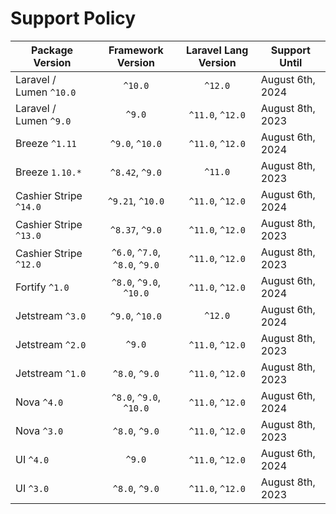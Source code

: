 # Support Policy

| Package Version         |       Framework Version        | Laravel Lang Version | Support Until    |
|-------------------------|:------------------------------:|:--------------------:|------------------|
| Laravel / Lumen `^10.0` |            `^10.0`             |       `^12.0`        | August 6th, 2024 |
| Laravel / Lumen `^9.0`  |             `^9.0`             |   `^11.0`, `^12.0`   | August 8th, 2023 |
| Breeze `^1.11`          |        `^9.0`, `^10.0`         |   `^11.0`, `^12.0`   | August 6th, 2024 |
| Breeze `1.10.*`         |        `^8.42`, `^9.0`         |       `^11.0`        | August 8th, 2023 |
| Cashier Stripe `^14.0`  |        `^9.21`, `^10.0`        |   `^11.0`, `^12.0`   | August 6th, 2024 |
| Cashier Stripe `^13.0`  |        `^8.37`, `^9.0`         |   `^11.0`, `^12.0`   | August 8th, 2023 |
| Cashier Stripe `^12.0`  | `^6.0`, `^7.0`, `^8.0`, `^9.0` |   `^11.0`, `^12.0`   | August 8th, 2023 |
| Fortify `^1.0`          |    `^8.0`, `^9.0`, `^10.0`     |   `^11.0`, `^12.0`   | August 6th, 2024 |
| Jetstream `^3.0`        |        `^9.0`, `^10.0`         |       `^12.0`        | August 6th, 2024 |
| Jetstream `^2.0`        |             `^9.0`             |   `^11.0`, `^12.0`   | August 8th, 2023 |
| Jetstream `^1.0`        |         `^8.0`, `^9.0`         |   `^11.0`, `^12.0`   | August 8th, 2023 |
| Nova `^4.0`             |    `^8.0`, `^9.0`, `^10.0`     |   `^11.0`, `^12.0`   | August 6th, 2024 |
| Nova `^3.0`             |         `^8.0`, `^9.0`         |   `^11.0`, `^12.0`   | August 8th, 2023 |
| UI `^4.0`               |             `^9.0`             |   `^11.0`, `^12.0`   | August 6th, 2024 |
| UI `^3.0`               |         `^8.0`, `^9.0`         |   `^11.0`, `^12.0`   | August 8th, 2023 |
